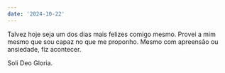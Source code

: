 ```yaml
---
date: '2024-10-22'
---
```


Talvez hoje seja um dos dias mais felizes comigo mesmo. Provei a mim mesmo que sou capaz no que me proponho. Mesmo com apreensão ou ansiedade, fiz acontecer.

Soli Deo Gloria.
